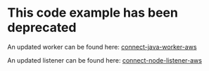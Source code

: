 # This code example has been deprecated

An updated worker can be found here: [connect-java-worker-aws](https://github.com/docusign/connect-java-worker-aws)

An updated listener can be found here: [connect-node-listener-aws](https://github.com/docusign/connect-node-listener-aws)
